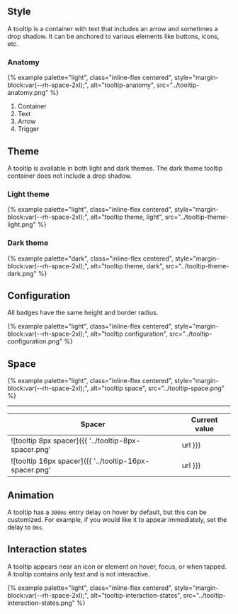 ## Style 
A tooltip is a container with text that includes an arrow and sometimes a drop shadow. It can be anchored to various elements like buttons, icons, etc.
### Anatomy 
{% example palette="light",
          class="inline-flex centered",
          style="margin-block:var(--rh-space-2xl);",
          alt="tooltip-anatomy",
          src="../tooltip-anatomy.png" %}

1) Container
2) Text
3) Arrow
4) Trigger
## Theme 
A tooltip is available in both light and dark themes. The dark theme tooltip container does not include a drop shadow.
### Light theme 
{% example palette="light",
          class="inline-flex centered",
          style="margin-block:var(--rh-space-2xl);",
          alt="tooltip theme, light",
          src="../tooltip-theme-light.png" %}


### Dark theme 
{% example palette="dark",
          class="inline-flex centered",
          style="margin-block:var(--rh-space-2xl);",
          alt="tooltip theme, dark",
          src="../tooltip-theme-dark.png" %}


## Configuration 
All badges have the same height and border radius.

{% example palette="light",
          class="inline-flex centered",
          style="margin-block:var(--rh-space-2xl);",
          alt="tooltip configuration",
          src="../tooltip-configuration.png" %}


## Space 
{% example palette="light",
          class="inline-flex centered",
          style="margin-block:var(--rh-space-2xl);",
          alt="tooltip space",
          src="../tooltip-space.png" %}

<hr>

| Spacer | Current value |
| ------ | ------------- |
| ![tooltip 8px spacer]({{ '../tooltip-8px-spacer.png' | url }}) | 8px 0.5rem |
| ![tooltip 16px spacer]({{ '../tooltip-16px-spacer.png' | url }}) | 16px 1.0rem |

## Animation 
A tooltip has a <code>300ms</code> entry delay on hover by default, but this can be customized. For example, if you would like it to appear immediately, set the delay to <code>0ms</code>.
## Interaction states 
A tooltip appears near an icon or element on hover, focus, or when tapped. A tooltip contains only text and is not interactive.

{% example palette="light",
          class="inline-flex centered",
          style="margin-block:var(--rh-space-2xl);",
          alt="tooltip-interaction-states",
          src="../tooltip-interaction-states.png" %}

